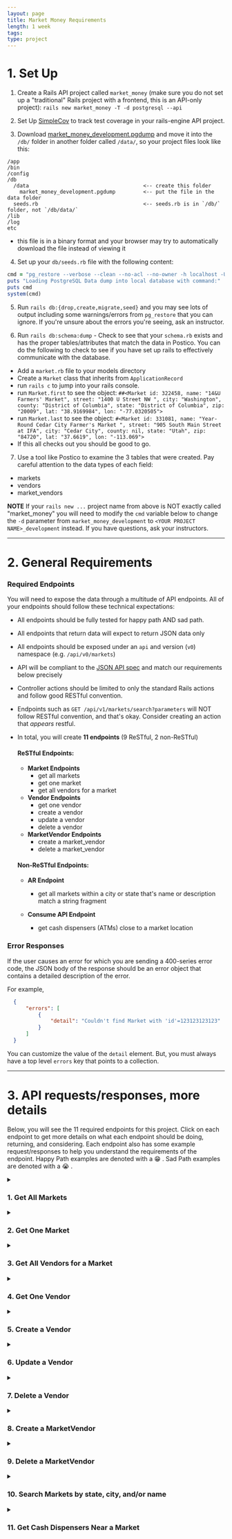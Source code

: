 ```yaml
---
layout: page
title: Market Money Requirements
length: 1 week
tags:
type: project
---
```

<style>
summary:hover {
  background-color: #bbe5fa;
}
</style>
# 1. Set Up

1. Create a Rails API project called `market_money` (make sure you do not set up a "traditional" Rails project with a frontend, this is an API-only project): `rails new market_money -T -d postgresql --api`

2. Set Up [SimpleCov](https://github.com/colszowka/simplecov) to track test coverage in your rails-engine API project.

3. Download [market_money_development.pgdump](https://github.com/turingschool/backend-curriculum-site/blob/market_money_project/module3/projects/market_money/market_money_development.pgdump) and move it into the `/db/` folder in another folder called `/data/`, so your project files look like this:

```
/app
/bin
/config
/db
  /data                                     <-- create this folder
    market_money_development.pgdump         <-- put the file in the data folder
  seeds.rb                                  <-- seeds.rb is in `/db/` folder, not `/db/data/`
/lib
/log
etc
```

  - this file is in a binary format and your browser may try to automatically download the file instead of viewing it


4. Set up your `db/seeds.rb` file with the following content:
```ruby
cmd = "pg_restore --verbose --clean --no-acl --no-owner -h localhost -U $(whoami) -d market_money_development db/data/market_money_development.pgdump"
puts "Loading PostgreSQL Data dump into local database with command:"
puts cmd
system(cmd)
```

5. Run `rails db:{drop,create,migrate,seed}` and you may see lots of output including some warnings/errors from `pg_restore` that you can ignore. If you're unsure about the errors you're seeing, ask an instructor.

6. Run `rails db:schema:dump` - Check to see that your `schema.rb` exists and has the proper tables/attributes that match the data in Postico. You can do the following to check to see if you have set up rails to effectively communicate with the database.
  * Add a `market.rb` file to your models directory
  * Create a `Market` class that inherits from `ApplicationRecord`
  * run `rails c` to jump into your rails console.
  * run `Market.first` to see the object: `##<Market id: 322458, name: "14&U Farmers' Market", street: "1400 U Street NW ", city: "Washington", county: "District of Columbia", state: "District of Columbia", zip: "20009", lat: "38.9169984", lon: "-77.0320505">`
  * run `Market.last` to see the object: `#<Market id: 331081, name: "Year-Round Cedar City Farmer's Market ", street: "905 South Main Street at IFA", city: "Cedar City", county: nil, state: "Utah", zip: "84720", lat: "37.6619", lon: "-113.069">`
  * If this all checks out you should be good to go.

7. Use a tool like Postico to examine the 3 tables that were created. Pay careful attention to the data types of each field:
  * markets
  * vendors 
  * market_vendors


**NOTE** If your `rails new ...` project name from above is NOT exactly called "market_money" you will need to modify the `cmd` variable below to change the `-d` parameter from `market_money_development` to `<YOUR PROJECT NAME>_development` instead. If you have questions, ask your instructors.

---

# 2. General Requirements

### Required Endpoints

You will need to expose the data through a multitude of API endpoints. All of your endpoints should follow these technical expectations:

* All endpoints should be fully tested for happy path AND sad path. 
<!-- The Postman tests are not a substitute for writing your own tests. -->
* All endpoints that return data will expect to return JSON data only
* All endpoints should be exposed under an `api` and version (`v0`) namespace (e.g. `/api/v0/markets`)
* API will be compliant to the [JSON API spec](https://jsonapi.org/) and match our requirements below precisely
  <!-- * if your tests pass but the Postman test does not, you have done something wrong. -->
* Controller actions should be limited to only the standard Rails actions and follow good RESTful convention.
* Endpoints such as `GET /api/v1/markets/search?parameters` will NOT follow RESTful convention, and that's okay. Consider creating an action that *appears* restful.
* In total, you will create **11 endpoints** (9 ReSTful, 2 non-ReSTful)

  #### ReSTful Endpoints:

    - **Market Endpoints**
      * get all markets
      * get one market
      * get all vendors for a market
    - **Vendor Endpoints**
      * get one vendor
      * create a vendor
      * update a vendor
      * delete a vendor
    - **MarketVendor Endpoints**
      * create a market_vendor
      * delete a market_vendor

  #### Non-ReSTful Endpoints:

    - **AR Endpoint**
      * get all markets within a city or state that's name or description match a string fragment

    - **Consume API Endpoint**
      * get cash dispensers (ATMs) close to a market location

### Error Responses

If the user causes an error for which you are sending a 400-series error code, the JSON body of the response should be an error object that contains a detailed description of the error. 

For example, 
```json
  {
      "errors": [
          {
              "detail": "Couldn't find Market with 'id'=123123123123"
          }
      ]
  }
```

You can customize the value of the `detail` element. But, you must always have a top level `errors` key that points to a collection. 

---

# 3. API requests/responses, more details

Below, you will see the 11 required endpoints for this project. Click on each endpoint to get more details on what each endpoint should be doing, returning, and considering. Each endpoint also has some example request/responses to help you understand the requirements of the endpoint. Happy Path examples are denoted with a 😁  . Sad Path examples are denoted with a 😭  . 

<details>
<summary><h3>1. Get All Markets</h3></summary>

#### Details:
1. This endpoint should follow the pattern of `GET /api/v0/markets` and should return ALL markets in the database.
2. In addition to the market's main attributes, the market resource should also list an attribute for `vendor_count`, which is the number of vendors that are associated with that market. 

    <details><summary><h5>Example #1 😁 </h5></summary>
      
      **Request:**
      ```
        GET /api/v0/markets
        Content-Type: application/json
        Accept: application/json
      ```

      **Response:**
      `status: 200`
      ```json
      {
          "data": [
              {
                  "id": "322458",
                  "type": "market",
                  "attributes": {
                      "name": "14&U Farmers' Market",
                      "street": "1400 U Street NW ",
                      "city": "Washington",
                      "county": "District of Columbia",
                      "state": "District of Columbia",
                      "zip": "20009",
                      "lat": "38.9169984",
                      "lon": "-77.0320505",
                      "vendor_count": 1
                  }
              },
              {
                  "id": "322474",
                  "type": "market",
                  "attributes": {
                      "name": "2nd Street Farmers' Market",
                      "street": "194 second street",
                      "city": "Amherst",
                      "county": "Amherst",
                      "state": "Virginia",
                      "zip": "24521",
                      "lat": "37.583311",
                      "lon": "-79.048573",
                      "vendor_count": 35
                  }
              },
              ...,
              ...,
          ]
      }
      ```
    </details>
</details>
<details><summary><h3>2. Get One Market</h3></summary>

#### Details:
1. This endpoint should follow the pattern of `GET /api/v0/markets/:id`.
2. If a valid market id is passed in, all market attributes, as well as a `vendor_count` should be returned.  
3. If an invalid market id is passed in, a 404 status as well as a descriptive error message should be sent back in the response.

      <details><summary><h5>Example #1 😁 </h5></summary>

      **Request:**
      ```
        GET /api/v0/markets/322458
        Content-Type: application/json
        Accept: application/json
      ```

      **Response:** 
      `status: 200`
      ```json
      {
          "data": {
              "id": "322458",
              "type": "market",
              "attributes": {
                  "name": "14&U Farmers' Market",
                  "street": "1400 U Street NW ",
                  "city": "Washington",
                  "county": "District of Columbia",
                  "state": "District of Columbia",
                  "zip": "20009",
                  "lat": "38.9169984",
                  "lon": "-77.0320505",
                  "vendor_count": 1
              }
          }
      }
      ```
      </details>
      <details><summary><h5>Example #2 😭 </h5></summary>
    
      **Request:**
      ```
        GET /api/v0/markets/123123123123 (where `123123123123` is an invalid Market id)
        Content-Type: application/json
        Accept: application/json
      ```

      **Response:** 
      `status: 404`
      ```json
      {
          "errors": [
              {
                  "detail": "Couldn't find Market with 'id'=123123123123"
              }
          ]
      }
      ```
      </details>
</details>

<details><summary><h3>3. Get All Vendors for a Market</h3></summary>

#### Details 
1. This endpoint should follow the pattern of `GET /api/v0/markets/:id/vendors`
2. If a valid market id is passed in, a JSON object is sent back with a top-level `data` key that points to a collection of that market's vendors. Each vendor contains all of it's attributes.
3. If an invalid market id is passed in, a 404 status as well as a descriptive error message should be sent back in the response.

    <details><summary><h5>Example #1 😁</h5></summary>

    **Request:**
    ```
      GET /api/v0/markets/322474/vendors
      Content-Type: application/json
      Accept: application/json
    ```

    **Response:** 
    `status: 200`
    ```json
    {
        "data": [
            {
                "id": "55297",
                "type": "vendor",
                "attributes": {
                    "name": "Orange County Olive Oil",
                    "description": "Handcrafted olive oil made from locally grown olives",
                    "contact_name": "Syble Hamill",
                    "contact_phone": "1-276-593-3530",
                    "credit_accepted": false
                }
            },
            {
                "id": "56227",
                "type": "vendor",
                "attributes": {
                    "name": "The Vodka Vault",
                    "description": "Handcrafted vodka with a focus on unique and unusual flavors",
                    "contact_name": "Rueben Parker DVM",
                    "contact_phone": "1-140-885-8633",
                    "credit_accepted": true
                }
            },
            ...,
            ...,
        ]
    }
    ```
    </details>
    <details><summary><h5>Example #2 😭 </h5></summary>
      
      **Request:**
      ```
        GET /api/v0/markets/123123123123/vendors (where `123123123123` is an invalid Market id)
        Content-Type: application/json
        Accept: application/json
      ```

      **Response:** 
      `status: 404`
      ```json
    {
        "errors": [
            {
                "detail": "Couldn't find Market with 'id'=123123123123"
            }
        ]
    }
      ```
    </details>
</details>

<details><summary><h3>4. Get One Vendor</h3></summary>

#### Details
1. This endpoint should follow the pattern of `GET /api/v0/vendors/:id`
2. If a valid vendor id is passed in, a JSON object is sent back with a top-level `data` key that points to the vendor resource with that id, and all attributes for that vendor.
3. If an invalid vendor id is passed in, a 404 status as well as a descriptive error message should be sent back in the response.

    <details><summary><h5>Example #1 😁</h5></summary>

    **Request:**
    ```
      GET /api/v0/vendors/55297
      Content-Type: application/json
      Accept: application/json
    ```

    **Response:**
    `status: 200`
    ```json 
    {
        "data": {
            "id": "55297",
            "type": "vendor",
            "attributes": {
                "name": "Orange County Olive Oil",
                "description": "Handcrafted olive oil made from locally grown olives",
                "contact_name": "Syble Hamill",
                "contact_phone": "1-276-593-3530",
                "credit_accepted": false
            }
        }
    }
    ```
    </details>
    <details><summary><h5>Example #2 😭 </h5></summary>
      
      **Request:**
      ```
        GET /api/v0/vendors/123123123123 (where `123123123123` is an invalid Vendor id)
        Content-Type: application/json
        Accept: application/json
      ```

      **Response:** 
      `status: 404`
      ```json
    {
        "errors": [
            {
                "detail": "Couldn't find Vendor with 'id'=123123123123"
            }
        ]
    }
      ```
    </details>
</details>

<details><summary><h3>5. Create a Vendor</h3></summary>

#### Details
1. This endpoint should follow the pattern of `POST /api/v0/vendors`, and should pass ALL attributes required to create a vendor (`name`, `description`, `contact_name`, `contact_phone`, and `credit_accepted`) as JSON in the body of the request. (In postman, navigate to `Body` tab, select `raw` and change the format to `JSON` instead of `Text`)
2. This endpoint should create a new vendor resource.
3. A successful response will return a response with a `201` status code, and return the newly created vendor resource. 
4. If any number of attributes are left out in the body of the request, a status code of `400`, as well as a descriptive error message should be sent back in the response.
5. Validating the presence of a boolean value can be tricky since `false` is evaluated as `nil`. Validating the presence of a field that could be false will generate some a validation error when we don't mean it to. We'd suggest creating your own [custom validation](https://guides.rubyonrails.org/active_record_validations.html#custom-methods) for validating the presence of a boolean field. 

    <details><summary><h5>Example #1 😁</h5></summary>

    **Request:**
    ```
      POST /api/v0/vendors
      Content-Type: application/json
      Accept: application/json
    ```

    **Body:** 
    ```
    {
        "name": "Buzzy Bees",
        "description": "local honey and wax products",
        "contact_name": "Berly Couwer",
        "contact_phone": "8389928383",
        "credit_accepted": false
    }
    ```

    **Response:**
    `status: 201`
    ```json 
    {
        "data": {
            "id": "56542",
            "type": "vendor",
            "attributes": {
                "name": "Buzzy Bees",
                "description": "local honey and wax products",
                "contact_name": "Berly Couwer",
                "contact_phone": "8389928383",
                "credit_accepted": false
            }
        }
    }
    ```
    </details>
    <details><summary><h5>Example #2 😭 </h5></summary>
      
      **Request:**
      ```
        POST /api/v0/vendors
        Content-Type: application/json
        Accept: application/json
      ```
      **Body:** 
      ```
      {
          "name": "Buzzy Bees",
          "description": "local honey and wax products",
          "credit_accepted": false
      }
      ```

      **Response:** 
      `status: 400`
      ```json
    {
        "errors": [
            {
                "detail": "Validation failed: Contact name can't be blank, Contact phone can't be blank"
            }
        ]
    }
      ```
    </details>
</details>

<details><summary><h3>6. Update a Vendor</h3></summary>

#### Details
1. This endpoint should follow the pattern of `PATCH /api/v0/vendors/:id`, and can pass any number and combination of attribtues to be updated (`name`, `description`, `contact_name`, `contact_phone`, and `credit_accepted`) as JSON in the body of the request. (In postman, navigate to `Body` tab, select `raw` and change the format to `JSON` instead of `Text`)
2. This endpoint should update an existing vendor with any parameters sent in via the body.
3. If someone were to try to update a vendor resource to have a `nil` or empty attribute, a proper 400-level status code as well as a descriptive error message should be sent back in the response.
4. A successful response will return the newly updated vendor resource. 

    <details><summary><h5>Example #1 😁</h5></summary>

    **Request:**
    ```
      PATCH /api/v0/vendors/56542
      Content-Type: application/json
      Accept: application/json
    ```

    **Body:** 
    ```
    {
        "contact_name": "Kimberly Couwer",
        "credit_accepted": false
    }
    ```

    **Response:** 
    `status: 200`
    ```json 
    {
        "data": {
            "id": "56542",
            "type": "vendor",
            "attributes": {
                "name": "Buzzy Bees",
                "description": "local honey and wax products",
                "contact_name": "Kimberly Couwer",
                "contact_phone": "8389928383",
                "credit_accepted": false
            }
        }
    }
    ```
    </details>
    <details><summary><h5>Example #2 😭 </h5></summary>
      
      **Request:**
      ```
        PATCH /api/v0/vendors/123123123123 (where `123123123123` is an invalid Vendor id)
        Content-Type: application/json
        Accept: application/json
      ```
      **Body:** 
      ```
    {
        "contact_name": "Kimberly Couwer",
        "credit_accepted": false
    }
      ```

      **Response:** 
      `status: 404`
      ```json
    {
        "errors": [
            {
                "detail": "Couldn't find Vendor with 'id'=123123123123"
            }
        ]
    }
      ```
    </details>
    <details><summary><h5>Example #3 😭 </h5></summary>
      
      **Request:**
      ```
        PATCH /api/v0/vendors/56542 (where `56542` is a valid Vendor id)
        Content-Type: application/json
        Accept: application/json
      ```
      **Body:** 
      ```
    {
        "contact_name": "",
        "credit_accepted": false
    }
      ```

      **Response:** 
      `status: 400`
      ```json
    {
        "errors": [
            {
                "detail": "Validation failed: Contact name can't be blank"
            }
        ]
    }
      ```
    </details>
</details>

<details><summary><h3>7. Delete a Vendor</h3></summary>

#### Details
1. This endpoint should follow the pattern of `DELETE /api/v0/vendors/:id`
2. When a valid id is passed in, that vendor will be destroyed, as well as any associations that vendor had. A status code of `204` should be sent back, without any content in the body. 
3. If an invalid id is passed in, a 404 status code as well as a descriptive message should be sent back with the response.

    <details><summary><h5>Example #1 😁 </h5></summary>

    **Request:**
    ```
      DELETE /api/v0/vendors/56542
      Content-Type: application/json
      Accept: application/json
    ```

    **Response:** 
    `status: 204`
    </details>

    <details><summary><h5>Example #2 😭 </h5></summary>
      
      **Request:**
      ```
        DELETE /api/v0/vendors/123123123123 (where `123123123123` is an invalid Vendor id)
        Content-Type: application/json
        Accept: application/json
      ```

      **Response:** 
      `status: 404`
      ```json
    {
        "errors": [
            {
                "detail": "Couldn't find Vendor with 'id'=123123123123"
            }
        ]
    }
      ```
    </details>
</details>
<details><summary><h3>8. Create a MarketVendor</h3></summary>

#### Details
1. This endpoint should follow the pattern of `POST /api/v0/market_vendors`, and it should create a new association between a market and a vendor (so then, the vendor has a new market that they sell at).
2. When valid ids for vendor and market are passed in, a MarketVendor will be created, and a response will be sent back with a `201` status, detailing that a Vendor was added to a Market. 
3. After implementing the happy path for this endpoint, run it, and check that when you call `GET /api/v0/markets/:id/vendors` for the vendor in which you just added to a market, that you see the newly associated market listed. 
4. If an invalid vendor id or and invalid market id is passed in, a `404` status code as well as a descriptive message should be sent back with the response.
4. If a vendor id and/or a market id are not passed in, a `400` status code as well as a descriptive message should be sent back with the response.
5. If there already exists a MarketVendor with that `market_id` and that `vendor_id`, a response with a `422` status code and a message informing the client that that association already exists, should be sent back. Looking at [custom validation](https://guides.rubyonrails.org/active_record_validations.html#custom-methods) might help to implement a validation for uniqueness of the attributes for this resource. 

    <details><summary><h5>Example #1 😁 </h5></summary>

    **Request:**
    ```
      POST /api/v0/market_vendors
      Content-Type: application/json
      Accept: application/json
    ```

    **Body:** 
    ```json
    {
        "market_id": 322474,
        "vendor_id": 54861
    }
    (where 322474 and 54861 are valid market and vendor id's.)
    ```

    **Response:** 
    `status: 201`
    ```json
      {
        "message": "Successfully added vendor to market"
      }
    ```
    </details>
    <details><summary><h5>Example #2 😭 </h5></summary>
      
      **Request:**
      ```
        POST /api/v0/market_vendors
        Content-Type: application/json
        Accept: application/json
      ```
      **Body:** 
      ```json
      {
          "market_id": 987654321, 
          "vendor_id": 54861 
      }
      (where 987654321 is an invalid market id)
      ```

      **Response:** 
      `status: 404`
      ```json
    {
        "errors": [
            {
                "detail": "Validation failed: Market must exist"
            }
        ]
    }
      ```
    </details>
    <details><summary><h5>Example #3 😭 </h5></summary>
      
      **Request:**
      ```
        POST /api/v0/market_vendors
        Content-Type: application/json
        Accept: application/json
      ```
      **Body:** 
      ```json
      {
          "market_id": 322474, 
          "vendor_id": 54861 
      }
      (where 322474 and 54861 are valid market and vendor id's, but an existing MarketVendor with those values already exists.)
      ```

      **Response:** 
      `status: 422`
      ```json
    {
        "errors": [
            {
                "detail": "Validation failed: Market vendor asociation between market with market_id=70 and vendor_id=1150 already exists"
            }
        ]
    }
      ```
    </details>
</details>

<details><summary><h3>9. Delete a MarketVendor</h3></summary>

#### Details
1. This endpoint should follow the pattern of `DELETE /api/v0/market_vendors`, and it should destroy an existing association between a market and a vendor (so that a vendor no longer is listed at a certain market).
2. The `market_id` and the `vendor_id` should be passed in via the body. 
2. When a MarketVendor resource can be found with the passed in `vendor_id` and `market_id`, that resource should be destroyed, and a response will be sent back with a `204` status, with nothing returned in the body of the request.  
3. After implementing the happy path for this endpoint, run it, and check that when you call `GET /api/v0/vendors/:id/markets` for the vendor in which you just deleted an association to a market, that you don't see the recently removed market listed. 
4. If a MarketVendor resource can NOT be found with the passed in `vendor_id` and `market_id`, a 404 status code as well as a descriptive message should be sent back with the response.
  
    <details><summary><h5>Example #1 😁 </h5></summary>

    **Request:**
    ```
      DELETE /api/v0/market_vendors
      Content-Type: application/json
      Accept: application/json
    ```

    **Body:** 
    ```json
    {
        "market_id": 322474,
        "vendor_id": 54861
    }
    ```

    **Response:** 
    `status: 204`
    </details>
    <details><summary><h5>Example #2 😭 </h5></summary>
      
      **Request:**
      ```
        DELETE /api/v0/market_vendors
        Content-Type: application/json
        Accept: application/json
      ```
      **Body:** 
      ```json
      {
          "market_id": 4233, 
          "vendor_id": 11520 
      }
      (where there is no MarketVendor that has a market_id=4233 AND a vendor_id=11520)
      ```

      **Response:** 
      `status: 404`
      ```json
    {
        "errors": [
            {
                "detail": "No MarketVendor with market_id=4233 AND vendor_id=11520 exists"
            }
        ]
    }
      ```
    </details>
</details>
<details><summary><h3>10. Search Markets by state, city, and/or name</h3></summary>

#### Details: 
1. The endpoint should be in the pattern of `GET /api/v0/markets/search`, and can accept `city`, `state`, and `name` parameters.
2. The following combination of parameters can be sent in at any time: 
  * `state`
  * `state`, `city`
  * `state`, `city`, `name`
  * `state`, `name`
  * `name`
3. The following combination of parameters can NOT be sent in at any time: 
  * `city`
  * `city`, `name`
4. If an invalid set of parameters are sent in, a proper error message should be sent back, along with a `422` status code. 
5. In the event that valid parameters are sent in, and only one market is returned from the search, the `data` top level key should still point to an array holding that one market resource data. 
6. Similar to above, in the event that valid parameters are sent in, and NO markets are returned, the `data` top level key should point to an empty array. And a status code of `200` should still be returned

    <details><summary><h5>Example #1 😁</h5></summary>

    **Request:**
    ```
      GET /api/v0/markets/search?city=albuquerque&state=new Mexico&name=Nob hill
      Content-Type: application/json
      Accept: application/json
    ```

    **Response:**
    `status: 200`
    ```json
    {
        "data": [
            {
                "id": "327794",
                "type": "market",
                "attributes": {
                    "name": "Nob Hill Growers' Market",
                    "street": "Lead & Morningside SE",
                    "city": "Albuquerque",
                    "county": "Bernalillo",
                    "state": "New Mexico",
                    "zip": null,
                    "lat": "35.077529",
                    "lon": "-106.600449",
                    "vendor_count": 5
                }
            }
        ]
    }
    ```
    </details>
    <details><summary><h5>Example #2 😭 </h5></summary>
      
      **Request:**
      ```
        GET /api/v0/markets/search?city=albuquerque
        Content-Type: application/json
        Accept: application/json
      ```

      **Response:** 
      `status: 422`
      ```json
    {
        "errors": [
            {
                "detail": "Invalid set of parameters. Please provide a valid set of parameters to perform a search with this endpoint."
            }
        ]
    }
      ```
    </details>
</details>

<details><summary><h3>11. Get Cash Dispensers Near a Market</h3></summary>

#### Details: 
1. The endpoint should be in the pattern of `GET /api/v0/markets/:id/nearest_atms`
2. You will need to utilize the [TomTom API](https://developer.tomtom.com/) for this. Specifically, the category search endpoint. Find a category that would work for ATM's, and use the API to find ATM's near the location of the Farmer's Market. 
3. The atms that are returned should be in the order of closest to furthest away.
4. If an invalid market id is passed in, a 404 status as well as a descriptive error message should be sent back in the response.
5. The `data` top level key should always point to an array even if one or zero atms were located near the market location.

    <details><summary><h5>Example #1 😁 </h5></summary>

    **Request:**
    ```
      GET /api/v0/markets/327794/nearest_atms
      Content-Type: application/json
      Accept: application/json
    ```

    **Response:**
    `status: 200`
    ```json
    {
        "data": [
            {
                "id": null,
                "type": "atm",
                "attributes": {
                    "name": "ATM",
                    "address": "3902 Central Avenue Southeast, Albuquerque, NM 87108",
                    "lat": 35.07904,
                    "lon": -106.60068,
                    "distance": 0.10521432030421865
                }
            },
            {
                "id": null,
                "type": "atm",
                "attributes": {
                    "name": "ATM",
                    "address": "4100 Central Avenue Southeast, Albuquerque, NM 87108",
                    "lat": 35.0788,
                    "lon": -106.59842,
                    "distance": 0.14448001321588486
                }
            },
            ...,
            ...,
            ...,
        ]
    }
    ```
    </details>
    <details><summary><h5>Example #2 😭 </h5></summary>
      
      **Request:**
      ```
        GET /api/v0/markets/123123123123/nearest_atm (where `123123123123` is an invalid Market id)
        Content-Type: application/json
        Accept: application/json
      ```

      **Response:** 
      `status: 404`
      ```json
    {
        "errors": [
            {
                "detail": "Couldn't find Market with 'id'=123123123123"
            }
        ]
    }
      ```
    </details>
</details>









<!-- ## Extra Practice Endpoints
* Get Vendors that sell at markets in a particular state
* DELETE a Market
* UPDATE a Market 
* CREATE a Market 
* get all markets within a certain city or state
* GET Markets for a Vendor 
* GET all the states the Vendor sells in 
* GET state w/ least amount of Vendors 
* GET all Vendors that sell in more than 1 state 
* If market has a vendor that doesn't accept credit, in market show page, give information about closest cash dispenser.  -->
